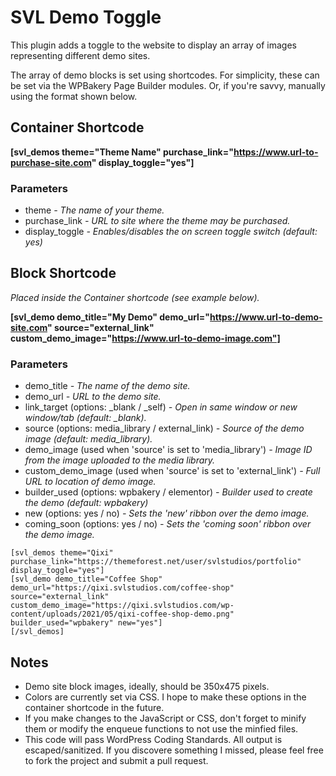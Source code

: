 # SVL Demo Toggle

This plugin adds a toggle to the website to display an array of images representing different demo sites.

The array of demo blocks is set using shortcodes.  For simplicity, these can be set via the WPBakery Page Builder modules.  Or, if you're savvy, manually using the format shown below.

## Container Shortcode
**[svl_demos theme="Theme Name" purchase_link="https://www.url-to-purchase-site.com" display_toggle="yes"]**

### Parameters
* theme
*- The name of your theme.*
* purchase_link
*- URL to site where the theme may be purchased.*
* display_toggle
*- Enables/disables the on screen toggle switch (default: yes)*

## Block Shortcode 
*Placed inside the Container shortcode (see example below).*

**[svl_demo demo_title="My Demo" demo_url="https://www.url-to-demo-site.com" source="external_link" custom_demo_image="https://www.url-to-demo-image.com"]**

### Parameters
* demo_title
*- The name of the demo site.*
* demo_url
*- URL to the demo site.*
* link_target (options: _blank / _self)
*- Open in same window or new window/tab (default: _blank).*
* source  (options: media_library / external_link)
*- Source of the demo image (default: media_library).*
* demo_image (used when 'source' is set to 'media_library')
*- Image ID from the image uploaded to the media library.*
* custom_demo_image (used when 'source' is set to 'external_link')
*- Full URL to location of demo image.*
* builder_used (options: wpbakery / elementor)
*- Builder used to create the demo (default: wpbakery)*
* new (options: yes / no)
*- Sets the 'new' ribbon over the demo image.*
* coming_soon (options: yes / no)
*- Sets the 'coming soon' ribbon over the demo image.*
```
[svl_demos theme="Qixi" purchase_link="https://themeforest.net/user/svlstudios/portfolio" display_toggle="yes"]
[svl_demo demo_title="Coffee Shop" demo_url="https://qixi.svlstudios.com/coffee-shop" source="external_link" custom_demo_image="https://qixi.svlstudios.com/wp-content/uploads/2021/05/qixi-coffee-shop-demo.png" builder_used="wpbakery" new="yes"]
[/svl_demos]
```

## Notes
* Demo site block images, ideally, should be 350x475 pixels.
* Colors are currently set via CSS.  I hope to make these options in the container shortcode in the future.
* If you make changes to the JavaScript or CSS, don't forget to minify them or modify the enqueue functions to not use the minfied files.
* This code will pass WordPress Coding Standards.  All output is escaped/sanitized.  If you discovere something I missed, please feel free to fork the project and submit a pull request.

